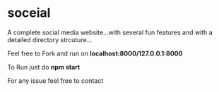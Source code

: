 # soceial
A complete social media website...with several fun features and with a detailed directory strcuture...

Feel free to Fork and run on **localhost:8000/127.0.0.1:8000**

To Run just do **npm start**

For any issue feel free to contact
